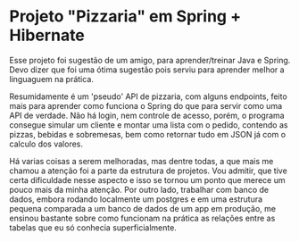# Projeto "Pizzaria" em Spring + Hibernate

Esse projeto foi sugestão de um amigo, para aprender/treinar Java e Spring. Devo dizer que foi uma ótima sugestão pois serviu para aprender melhor a linguaguem na prática.

Resumidamente é um 'pseudo' API de pizzaria, com alguns endpoints, feito mais para aprender como funciona o Spring do que para servir como uma API de verdade. Não há login, nem controle de acesso, porém, o programa consegue simular um cliente e montar uma lista com o pedido, contendo as pizzas, bebidas e sobremesas, bem como retornar tudo em JSON já com o calculo dos valores.

Há varias coisas a serem melhoradas, mas dentre todas, a que mais me chamou a atenção foi a parte da estrutura de projetos. Vou admitir, que tive certa dificuldade nesse aspecto e isso se tornou um ponto que merece um pouco mais da minha atenção. Por outro lado, trabalhar com banco de dados, embora rodando localmente um postgres e em uma estrutura pequena comparada a um banco de dados de um app em produção, me ensinou bastante sobre como funcionam na prática as relações entre as tabelas que eu só conhecia superficialmente.